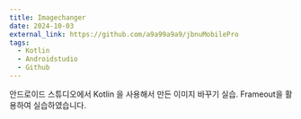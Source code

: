 ```yaml
---
title: Imagechanger
date: 2024-10-03
external_link: https://github.com/a9a99a9a9/jbnuMobilePro
tags:
  - Kotlin
  - Androidstudio
  - Github
---
```


안드로이드 스튜디오에서 Kotlin 을 사용해서 만든 이미지 바꾸기 실습. Frameout을 활용하여 실습하였습니다.

<!--more-->
